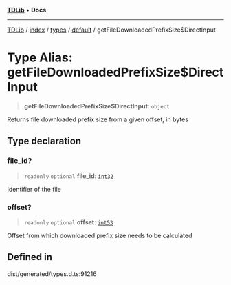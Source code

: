 [**TDLib**](../../../../../../README.md) • **Docs**

***

[TDLib](../../../../../../modules.md) / [index](../../../../../README.md) / [types](../../../README.md) / [default](../README.md) / getFileDownloadedPrefixSize$DirectInput

# Type Alias: getFileDownloadedPrefixSize$DirectInput

> **getFileDownloadedPrefixSize$DirectInput**: `object`

Returns file downloaded prefix size from a given offset, in bytes

## Type declaration

### file\_id?

> `readonly` `optional` **file\_id**: [`int32`](int32.md)

Identifier of the file

### offset?

> `readonly` `optional` **offset**: [`int53`](int53.md)

Offset from which downloaded prefix size needs to be calculated

## Defined in

dist/generated/types.d.ts:91216
